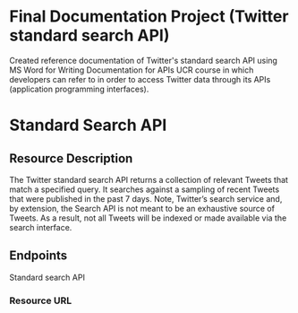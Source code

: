 # Final Documentation Project (Twitter standard search API)
Created reference documentation of Twitter's standard search API using MS Word for Writing Documentation for APIs UCR course in which developers can refer to in order to access Twitter data through its APIs (application programming interfaces). 
# Standard Search API
## Resource Description
The Twitter standard search API returns a collection of relevant Tweets that match a specified query. It searches against a sampling of recent Tweets that were published in the past 7 days. Note, Twitter’s search service and, by extension, the Search API is not meant to be an exhaustive source of Tweets. As a result, not all Tweets will be indexed or made available via the search interface.
## Endpoints
Standard search API 
### Resource URL
